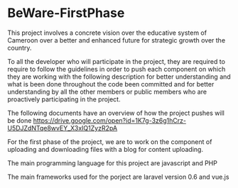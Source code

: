 # BeWare-FirstPhase
This project involves a concrete vision over the educative system of Cameroon over a better and enhanced future for strategic growth over the country.

To all the developer who will participate in the project, they are required to require to follow the guidelines in order to push each component on which they are working with the following description for better understanding and what is been done throughout the code been committed and for better understanding by all the other members or public members who are proactively participating in the project.

The following documents have an overview of how the project pushes will be done https://drive.google.com/open?id=1K7g-3z6g1hCrz-U5DJZdNTqe8wvEY_X3xIQ1ZyzR2pA

For the first phase of the project, we are to work on the component of uploading and downloading files with a blog for content uploading.

The main programming language for this project are javascript and PHP

The main frameworks used for the porject are laravel version 0.6  and vue.js
